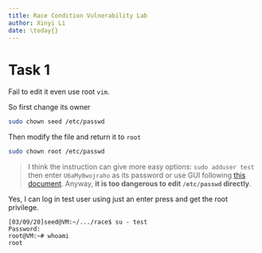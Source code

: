 ```yaml
---
title: Race Condition Vulnerability Lab
author: Xinyi Li
date: \today{}
---
```


# Task 1

Fail to edit it even use root `vim`.

So first change its owner
```bash
sudo chown seed /etc/passwd
```
Then modify the file and return it to `root`
```bash
sudo chown root /etc/passwd
```
> I think the instruction can give more easy options: `sudo adduser test` then enter `U6aMy0wojraho` as its password or use GUI following [this document](https://help.ubuntu.com/stable/ubuntu-help/user-add.html.en). Anyway, **it is too dangerous to edit `/etc/passwd` directly**.

Yes, I can log in test user using just an enter press and get the root privilege.

```
[03/09/20]seed@VM:~/.../race$ su - test
Password: 
root@VM:~# whoami
root
```